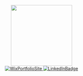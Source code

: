 <div id="header" align="center">
  <img src="https://media.giphy.com/media/juua9i2c2fA0AIp2iq/giphy.gif" width="200"/>
</div>

<div id= "badges" align="center">
  <a href="https://adamkotaylor.wixsite.com/akot">
  <img src = "https://shields.io/badge/Portfolio-00bd7e?logo=wix&logoColor=black&style=for-the-badge" alt="WixPortfolioSite"/>
  </a>
  <a href="https://www.linkedin.com/in/adam-taylor-8a610915b/">
      <img src = "https://shields.io/badge/LinkedIn-9778f5?logo=LinkedIn&logoColor=white&style=for-the-badge"         
       alt="LinkedInBadge"/>
  </a>
</div>
